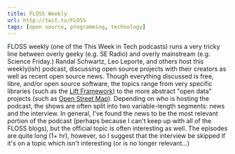 ```yaml
---
title: FLOSS Weekly
url: http://twit.tv/FLOSS
tags: [open source, programming, technology]
---
```

FLOSS weekly (one of the This Week in Tech podcasts) runs a very tricky line
between overly geeky (e.g. SE Radio) and overly mainstream (e.g. Science
Friday.) Randal Schwartz, Leo Leporte, and others host this weekly(ish)
podcast, discussing open source projects with their creators as well as recent
open source news. Though everything discussed is free, libre, and/or open
source software, the topics range from very specific libraries (such as the
[Lift Framework](http://twit.tv/floss125)) to the more abstract "open data"
projects (such as [Open Street Map](http://twit.tv/floss81)).  Depending on
who is hosting the podcast, the shows are often split into two variable-length
segments: news and the interview. In general, I've found the news to be the
most relevant portion of the podcast (perhaps because I can't keep up with all
of the FLOSS blogs), but the official topic is often interesting as well. The
episodes are quite long (1+ hr), however, so I suggest that the interview be
skipped if it's on a topic which isn't interesting (or is no longer
relevant...)
